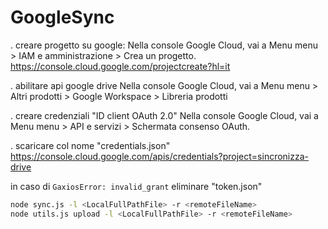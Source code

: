 # GoogleSync

. creare progetto su google:
  Nella console Google Cloud, vai a Menu menu > IAM e amministrazione > Crea un progetto.
  https://console.cloud.google.com/projectcreate?hl=it
  
. abilitare api google drive
  Nella console Google Cloud, vai a Menu menu > Altri prodotti > Google Workspace > Libreria prodotti
  
. creare credenziali "ID client OAuth 2.0"
  Nella console Google Cloud, vai a Menu menu > API e servizi > Schermata consenso OAuth.
  

. scaricare col nome "credentials.json"
https://console.cloud.google.com/apis/credentials?project=sincronizza-drive

in caso di `GaxiosError: invalid_grant` eliminare "token.json"

```sh
node sync.js -l <LocalFullPathFile> -r <remoteFileName>
node utils.js upload -l <LocalFullPathFile> -r <remoteFileName>
```  
